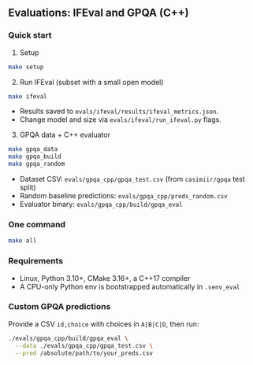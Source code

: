 ## Evaluations: IFEval and GPQA (C++)

### Quick start

1. Setup

```bash
make setup
```

2. Run IFEval (subset with a small open model)

```bash
make ifeval
```

- Results saved to `evals/ifeval/results/ifeval_metrics.json`.
- Change model and size via `evals/ifeval/run_ifeval.py` flags.

3. GPQA data + C++ evaluator

```bash
make gpqa_data
make gpqa_build
make gpqa_random
```

- Dataset CSV: `evals/gpqa_cpp/gpqa_test.csv` (from `casimiir/gpqa` test split)
- Random baseline predictions: `evals/gpqa_cpp/preds_random.csv`
- Evaluator binary: `evals/gpqa_cpp/build/gpqa_eval`

### One command

```bash
make all
```

### Requirements
- Linux, Python 3.10+, CMake 3.16+, a C++17 compiler
- A CPU-only Python env is bootstrapped automatically in `.venv_eval`

### Custom GPQA predictions
Provide a CSV `id,choice` with choices in `A|B|C|D`, then run:

```bash
./evals/gpqa_cpp/build/gpqa_eval \
  --data ./evals/gpqa_cpp/gpqa_test.csv \
  --pred /absolute/path/to/your_preds.csv
``` 